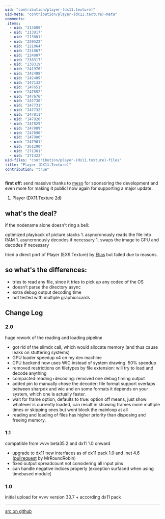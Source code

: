 ```yaml
---
uid: "contribution/player-(dx11.texture)"
uid-meta: "contribution/player-(dx11.texture)-meta"
comments: 
 items: 
  - uid: "213009"
  - uid: "213017"
  - uid: "213081"
  - uid: "220522"
  - uid: "221064"
  - uid: "221067"
  - uid: "224007"
  - uid: "238317"
  - uid: "238319"
  - uid: "241976"
  - uid: "242408"
  - uid: "242409"
  - uid: "247132"
  - uid: "247651"
  - uid: "247652"
  - uid: "247676"
  - uid: "247730"
  - uid: "247731"
  - uid: "247732"
  - uid: "247811"
  - uid: "247820"
  - uid: "247825"
  - uid: "247889"
  - uid: "247890"
  - uid: "247900"
  - uid: "247901"
  - uid: "261290"
  - uid: "271361"
  - uid: "271422"
uid-files: "contribution/player-(dx11.texture)-files"
title: "Player (DX11.Texture)"
contribution: "true"
---
```


**first off:** send massive thanks to [meso](http://meso.design) for sponsoring the development and even more for making it public! now again for supporting a major update.

1.  Player (DX11.Texture 2d)
## what's the deal?
if the nodename alone doesn't ring a bell: 
<div class="box">
optimized playback of picture stacks
1. asyncronously reads the file into RAM
1. asyncronously decodes if necessary
1. swaps the image to GPU and decodes if necessary</div>


tried a direct port of <span class="node">Player (EX9.Texture)</span> by [Elias](http://vvvv.org/users/Elias) but failed due to reasons. 
## so what's the **differences**: 
* tries to read any file, since it tries to pick up any codec of the OS
* doesn't parse the directory async
* extra debug output decoding time
* not tested with multiple graphicscards

## Change Log
###  2.0
huge rework of the reading and loading pipeline
* got rid of the slimdx call, which would allocate memory (and thus cause leaks on stuttering systems)
* GPU loader speedup x4 on my dev machine
* CPU backend now uses WIC instead of system drawing. 50% speedup
* removed restrictions on filetypes by file extension: will try to load and decode anything
* compacted reading+decoding: removed one debug timing output
* added pin to manually chose the decoder: file format support overlaps between sharpdx and wic and on some formats it depends on your system, which one is actually faster.
* wait for frame option, defaults to true: option off means, just show whatever is currently loaded, can result in showing frames more multiple times or skipping ones but wont block the mainloop at all
* reading and loading of files has higher priority than disposing and freeing memory. 

###  1.1
compatible from vvvv beta35.2 and dx11 1.0 onward
* upgrade to dx11 new interfaces as of dx11 pack 1.0 and .net 4.6 ([pullrequest](https://github.com/woeishi/VVVV.DX11.Player/pull/1) by MrRoundRobin)
* fixed output spreadcount not considering all input pins
* can handle negative indices properly (exception surfaced when using timebased module)

###  1.0
initial upload for vvvv version 33.7 + according dx11 pack  

---

[src on github](https://github.com/woeishi/VVVV.DX11.Player)


